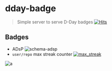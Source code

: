 # dday-badge
> Simple server to serve D-Day badges   [![Hits](https://hits.seeyoufarm.com/api/count/incr/badge.svg?url=https%3A%2F%2Fgithub.com%2Fjhojin7%2Fdday-badge&count_bg=%2379C83D&title_bg=%23555555&icon=&icon_color=%23E7E7E7&title=hits&edge_flat=true)](https://hits.seeyoufarm.com)

## Badges
- ADsP ![schema-adsp](https://jhojin.pythonanywhere.com/shield)
- `user/repo` max streak counter 
[![max_streak](https://jhojin.pythonanywhere.com/badges/streaks/jhojin7/problem-solving)](https://github.com/jhojin7/problem-solving)

![a](https://c115-222-109-9-142.jp.ngrok.io/badges/streaks/jhojin7/dday-badge)